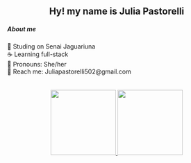<h2 align="center">Hy! my name is Julia Pastorelli</h2>

<div>
  <h5> About me </h5>
🚩  Studing on Senai Jaguariuna <br>
☕️  Learning full-stack <br>
📢  Pronouns: She/her <br>
💬  Reach me: Juliapastorelli502@gmail.com <br>
</div>
  <br></br>
<div align="center">
  <a href="https://github.com/PastorelliJulia">
  <img height="150em" src="https://github-readme-stats.vercel.app/api?username=PastorelliJulia&show_icons=true&theme=dracula&include_all_comsits=true&count_private=true"/>
    <img height="150em" src="https://github-readme-stats.vercel.app/api/top-langs/?username=PastorelliJulia&layout=compact&langs_count=7&theme=dracula"/>
</div>
